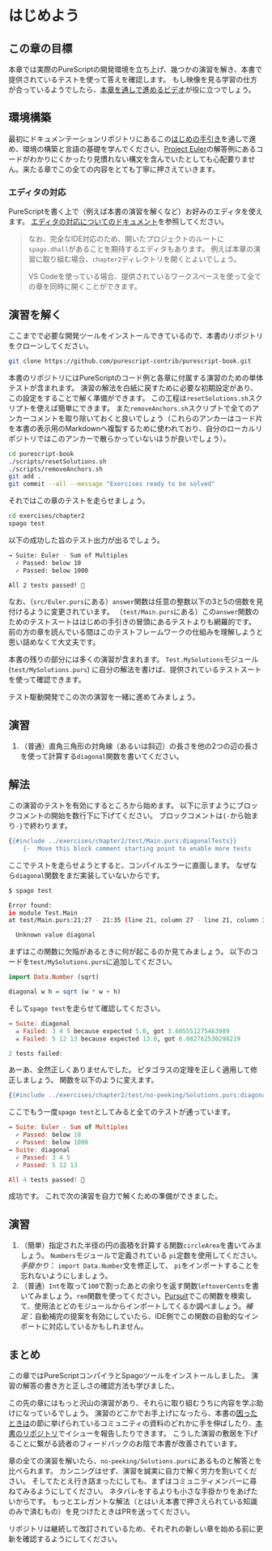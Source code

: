 # はじめよう

## この章の目標

本章では実際のPureScriptの開発環境を立ち上げ、幾つかの演習を解き、本書で提供されているテストを使って答えを確認します。
もし映像を見る学習の仕方が合っているようでしたら、[本章を通しで進めるビデオ](https://www.youtube.com/watch?v=GPjPwb6d-70)が役に立つでしょう。

## 環境構築

最初にドキュメンテーションリポジトリにあるこの[はじめの手引き](https://github.com/purescript/documentation/blob/master/guides/Getting-Started.md)を通しで進め、環境の構築と言語の基礎を学んでください。[Project
Euler](http://projecteuler.net/problem=1)の解答例にあるコードがわかりにくかったり見慣れない構文を含んでいたとしても心配要りません。来たる章でこの全ての内容をとても丁寧に押さえていきます。

### エディタの対応

PureScriptを書く上で（例えば本書の演習を解くなど）お好みのエディタを使えます。
[エディタの対応についてのドキュメント](https://github.com/purescript/documentation/blob/master/ecosystem/Editor-and-tool-support.md#editor-support)を参照してください。

> なお、完全なIDE対応のため、開いたプロジェクトのルートに`spago.dhall`があることを期待するエディタもあります。
> 例えば本章の演習に取り組む場合、`chapter2`ディレクトリを開くとよいでしょう。
>
> VS Codeを使っている場合、提供されているワークスペースを使って全ての章を同時に開くことができます。

## 演習を解く

ここまでで必要な開発ツールをインストールできているので、本書のリポジトリをクローンしてください。

```sh
git clone https://github.com/purescript-contrib/purescript-book.git
```

本書のリポジトリにはPureScriptのコード例と各章に付属する演習のための単体テストが含まれます。
演習の解法を白紙に戻すために必要な初期設定があり、この設定をすることで解く準備ができます。
この工程は`resetSolutions.sh`スクリプトを使えば簡単にできます。
また`removeAnchors.sh`スクリプトで全てのアンカーコメントを取り除いておくと良いでしょう（これらのアンカーはコード片を本書の表示用のMarkdownへ複製するために使われており、自分のローカルリポジトリではこのアンカーで散らかっていないほうが良いでしょう）。

```sh
cd purescript-book
./scripts/resetSolutions.sh
./scripts/removeAnchors.sh
git add .
git commit --all --message "Exercises ready to be solved"
```

それではこの章のテストを走らせましょう。

```sh
cd exercises/chapter2
spago test
```

以下の成功した旨のテスト出力が出るでしょう。

```sh
→ Suite: Euler - Sum of Multiples
  ✓ Passed: below 10
  ✓ Passed: below 1000

All 2 tests passed! 🎉
```

なお、（`src/Euler.purs`にある）`answer`関数は任意の整数以下の3と5の倍数を見付けるように変更されています。
（`test/Main.purs`にある）この`answer`関数のためのテストスートははじめの手引きの冒頭にあるテストよりも網羅的です。
前の方の章を読んでいる間はこのテストフレームワークの仕組みを理解しようと思い詰めなくて大丈夫です。

本書の残りの部分には多くの演習が含まれます。
`Test.MySolutions`モジュール (`test/MySolutions.purs`)
に自分の解法を書けば、提供されているテストスートを使って確認できます。

テスト駆動開発でこの次の演習を一緒に進めてみましょう。

## 演習

1. （普通）直角三角形の対角線（あるいは斜辺）の長さを他の2つの辺の長さを使って計算する`diagonal`関数を書いてください。

## 解法

この演習のテストを有効にするところから始めます。
以下に示すようにブロックコメントの開始を数行下に下げてください。
ブロックコメントは`{-`から始まり`-}`で終わります。

```hs
{{#include ../exercises/chapter2/test/Main.purs:diagonalTests}}
    {-  Move this block comment starting point to enable more tests
```

ここでテストを走らせようとすると、コンパイルエラーに直面します。
なぜなら`diagonal`関数をまだ実装していないからです。

```sh
$ spago test

Error found:
in module Test.Main
at test/Main.purs:21:27 - 21:35 (line 21, column 27 - line 21, column 35)

  Unknown value diagonal
```

まずはこの関数に欠陥があるときに何が起こるのか見てみましょう。
以下のコードを`test/MySolutions.purs`に追加してください。

```hs
import Data.Number (sqrt)

diagonal w h = sqrt (w * w + h)
```

そして`spago test`を走らせて確認してください。

```hs
→ Suite: diagonal
  ☠ Failed: 3 4 5 because expected 5.0, got 3.605551275463989
  ☠ Failed: 5 12 13 because expected 13.0, got 6.082762530298219

2 tests failed:
```

あーあ、全然正しくありませんでした。
ピタゴラスの定理を正しく適用して修正しましょう。
関数を以下のように変えます。

```hs
{{#include ../exercises/chapter2/test/no-peeking/Solutions.purs:diagonal}}
```

ここでもう一度`spago test`としてみると全てのテストが通っています。

```hs
→ Suite: Euler - Sum of Multiples
  ✓ Passed: below 10
  ✓ Passed: below 1000
→ Suite: diagonal
  ✓ Passed: 3 4 5
  ✓ Passed: 5 12 13

All 4 tests passed! 🎉
```

成功です。
これで次の演習を自力で解くための準備ができました。

## 演習

 1. （簡単）指定された半径の円の面積を計算する関数`circleArea`を書いてみましょう。
    `Numbers`モジュールで定義されている `pi`定数を使用してください。
    *手掛かり*： `import Data.Number`文を修正して、 `pi`をインポートすることを忘れないようにしましょう。
 1. （普通）`Int`を取って`100`で割ったあとの余りを返す関数`leftoverCents`を書いてみましょう。`rem`関数を使ってください。[Pursuit](https://pursuit.purescript.org/)でこの関数を検索して、使用法とどのモジュールからインポートしてくるか調べましょう。*補足*：自動補完の提案を有効にしていたら、IDE側でこの関数の自動的なインポートに対応しているかもしれません。

## まとめ

この章ではPureScriptコンパイラとSpagoツールをインストールしました。
演習の解答の書き方と正しさの確認方法も学びました。

この先の章にはもっと沢山の演習があり、それらに取り組むうちに内容を学ぶ助けになっているでしょう。
演習のどこかでお手上げになったら、本書の[困ったときは](chapter1.ja.md#getting-help)の節に挙げられているコミュニティの資料のどれかに手を伸ばしたり、[本書のリポジトリ](https://github.com/purescript-contrib/purescript-book/issues)でイシューを報告したりできます。
こうした演習の敷居を下げることに繋がる読者のフィードバックのお陰で本書が改善されています。

章の全ての演習を解いたら、`no-peeking/Solutions.purs`にあるものと解答とを比べられます。
カンニングはせず、演習を誠実に自力で解く労力を割いてください。
そしてたとえ行き詰まったにしても、まずはコミュニティメンバーに尋ねてみるようにしてください。
ネタバレをするよりも小さな手掛かりをあげたいからです。
もっとエレガントな解法（とはいえ本書で押さえられている知識のみで済むもの）を見つけたときはPRを送ってください。

リポジトリは継続して改訂されているため、それぞれの新しい章を始める前に更新を確認するようにしてください。
